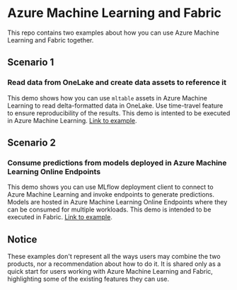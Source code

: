 # Azure Machine Learning and Fabric

This repo contains two examples about how you can use Azure Machine Learning and Fabric together.

## Scenario 1
### Read data from OneLake and create data assets to reference it

This demo shows how you can use `mltable` assets in Azure Machine Learning to read delta-formatted data in OneLake. Use time-travel feature to ensure reproducibility of the results. This demo is intented to be executed in Azure Machine Learning. [Link to example](examples/azureml-read-delta-assets.ipynb).

## Scenario 2
### Consume predictions from models deployed in Azure Machine Learning Online Endpoints

This demo shows you can use MLflow deployment client to connect to Azure Machine Learning and invoke endpoints to generate predictions. Models are hosted in Azure Machine Learning Online Endpoints where they can be consumed for multiple workloads. This demo is intended to be executed in Fabric. [Link to example](examples/fabric-consume-azureml-endpoints.ipynb).


## Notice

These examples don't represent all the ways users may combine the two products, nor a recommendation about how to do it. It is shared only as a quick start for users working with Azure Machine Learning and Fabric, highlighting some of the existing features they can use.